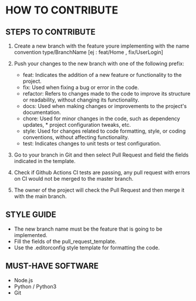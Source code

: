 # HOW TO CONTRIBUTE

## STEPS TO CONTRIBUTE

1. Create a new branch with the feature youre implementing with the name convention type/BranchName [ej : feat/Home , fix/UserLogin]
2. Push your changes to the new branch with one of the following prefix:
    * feat: Indicates the addition of a new feature or functionality to the project.
    * fix: Used when fixing a bug or error in the code.
    * refactor: Refers to changes made to the code to improve its structure or readability, without changing its functionality.
    * docs: Used when making changes or improvements to the project's documentation.
    * chore: Used for minor changes in the code, such as dependency updates, * project configuration tweaks, etc.
    * style: Used for changes related to code formatting, style, or coding conventions, without affecting functionality.
    * test: Indicates changes to unit tests or test configuration.

4. Go to your branch in Git and then select Pull Request and field the fields indicated in the template.
5. Check if Github Actions CI tests are passing, any pull request with errors on CI would not be merged to the master branch.
6. The owner of the project will check the Pull Request and then merge it with the main branch.

## STYLE GUIDE

* The new branch name must be the feature that is going to be implemented.
* Fill the fields of the pull_request_template.
* Use the .editorconfig style template for formatting the code.

## MUST-HAVE SOFTWARE

* Node.js
* Python / Python3
* Git
